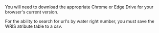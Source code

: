 You will need to download the appropriate Chrome or Edge Drive for your browser's current version.

For the ability to search for url's by water right number, you must save the WRIS atribute table to a csv.
